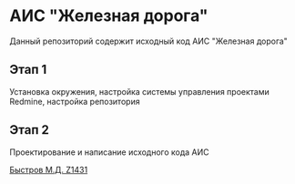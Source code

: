 # АИС "Железная дорога"

Данный репозиторий содержит исходный код АИС "Железная дорога"

## Этап 1

Установка окружения, настройка системы управления проектами Redmine, настройка репозитория

## Этап 2

Проектирование и написание исходного кода АИС

[Быстров М.Д. Z1431](https://github.com/maxi7665) 


